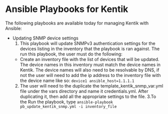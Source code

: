 # Ansible Playbooks for Kentik

The following playbooks are available today for managing Kentik with Ansible:

- Updating SNMP device settings
  1. This playbook will update SNMPv3 authentication settings for the devices listing in the inventory that the playbook is ran against. The run this playbook, the user must do the following:
    - Create an inventory file with the list of devices that will be updated. The device names in this inventory must match the device names in Kentik. The device names will also need to be resolvable by DNS, if not the user will need to add the ip address to the inventory file with the device name like so: `device1 ansible_host=1.1.1.1` 
  2. The user will need to the duplicate the template_kentik_snmp_var.yml file under the vars directory and name it credentials.yml. After duplicating it, then add all the appropriate settings to the file.
  3.To the Run the playbook, type `ansible-playbook pb_update_kentik_snmp.yml -i inventory_file`
